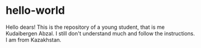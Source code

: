 # hello-world
Hello dears! This is the repository of a young student, that is me Kudaibergen Abzal. I still don't understand much and follow the instructions.
I am from Kazakhstan.
